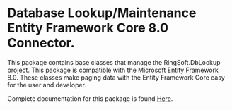 # Database Lookup/Maintenance Entity Framework Core 8.0 Connector.

This package contains base classes that manage the RingSoft.DbLookup project.  This package is compatible with the Microsoft Entity Framework 8.0.  These classes make paging data with the Entity Framework Core easy for the user and developer.

Complete documentation for this package is found [Here](https://ringsoft.site/wpf-database-lookup-view-model-maintenance/).
